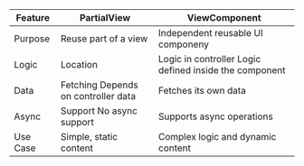 | Feature | PartialView |ViewComponent|
| --- | --- | --- |
| Purpose | Reuse part of a view	| Independent reusable UI componeny|
| Logic | Location | Logic in controller	Logic defined inside the component|
| Data | Fetching	Depends on controller data	| Fetches its own data|
| Async | Support	No async support	| Supports async operations|
| Use Case | Simple, static content	| Complex logic and dynamic content|



